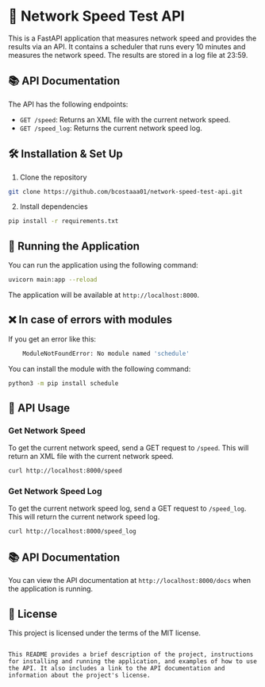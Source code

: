 # 🚀 Network Speed Test API

This is a FastAPI application that measures network speed and provides the results via an API. It contains a scheduler that runs every 10 minutes and measures the network speed. The results are stored in a log file at 23:59.

## 📚 API Documentation

The API has the following endpoints:

- `GET /speed`: Returns an XML file with the current network speed.
- `GET /speed_log`: Returns the current network speed log.

## 🛠️ Installation & Set Up

1. Clone the repository

```bash
git clone https://github.com/bcostaaa01/network-speed-test-api.git
```

2. Install dependencies

```bash
pip install -r requirements.txt
```

## 🚀 Running the Application

You can run the application using the following command:

```bash
uvicorn main:app --reload
```

The application will be available at `http://localhost:8000`.

## ❌ In case of errors with modules

If you get an error like this:

```bash
    ModuleNotFoundError: No module named 'schedule'
```

You can install the module with the following command:

```bash
python3 -m pip install schedule
```

## 📝 API Usage

### Get Network Speed

To get the current network speed, send a GET request to `/speed`. This will return an XML file with the current network speed.

```bash
curl http://localhost:8000/speed
```

### Get Network Speed Log

To get the current network speed log, send a GET request to `/speed_log`. This will return the current network speed log.

```bash
curl http://localhost:8000/speed_log
```

## 📚 API Documentation

You can view the API documentation at `http://localhost:8000/docs` when the application is running.

## 📝 License

This project is licensed under the terms of the MIT license.
```

This README provides a brief description of the project, instructions for installing and running the application, and examples of how to use the API. It also includes a link to the API documentation and information about the project's license.